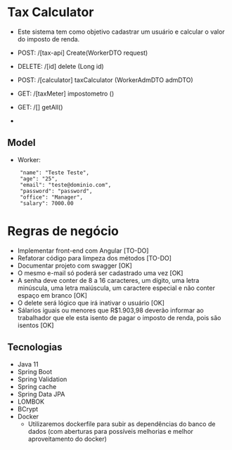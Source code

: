 # Tax Calculator

- Este sistema tem como objetivo cadastrar um usuário e calcular o valor do imposto de renda.


- POST: /[tax-api] Create(WorkerDTO request)
- DELETE: /[id] delete (Long id)
- POST: /[calculator] taxCalculator (WorkerAdmDTO admDTO)
- GET: /[taxMeter] impostometro ()
- GET: /[] getAll()
- 
## Model

- Worker: 

```json:
    "name": "Teste Teste",
    "age": "25",
    "email": "teste@dominio.com",
    "password": "password",
    "office": "Manager",
    "salary": 7000.00
```

# Regras de negócio

- Implementar front-end com Angular [TO-DO]
- Refatorar código para limpeza dos métodos [TO-DO]
- Documentar projeto com swagger [OK]
- O mesmo e-mail só poderá ser cadastrado uma vez [OK]
- A senha deve conter de 8 a 16 caracteres, um dígito, uma letra minúscula, uma letra maiúscula, um caractere especial e não conter espaço em branco [OK]
- O delete será lógico que irá inativar o usuário [OK]
- Sálarios iguais ou menores que R$1.903,98 deverão informar ao trabalhador que ele esta isento de pagar o imposto de renda, pois são isentos [OK]

## Tecnologias

- Java 11
- Spring Boot
- Spring Validation
- Spring cache
- Spring Data JPA
- LOMBOK
- BCrypt
- Docker
  - Utilizaremos dockerfile para subir as dependências do banco de dados (com aberturas para possíveis melhorias e melhor aproveitamento do docker)
